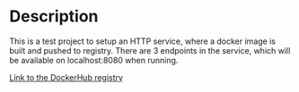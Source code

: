 # Description

This is a test project to setup an HTTP service, where a docker image is built and pushed to registry. There are 3 endpoints in the service, which will be available on localhost:8080 when running.

[Link to the DockerHub registry](https://hub.docker.com/repository/docker/jebin90/my-http-service/)

